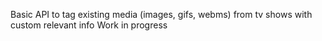 Basic API to tag existing media (images, gifs, webms) from tv shows with custom relevant info
Work in progress